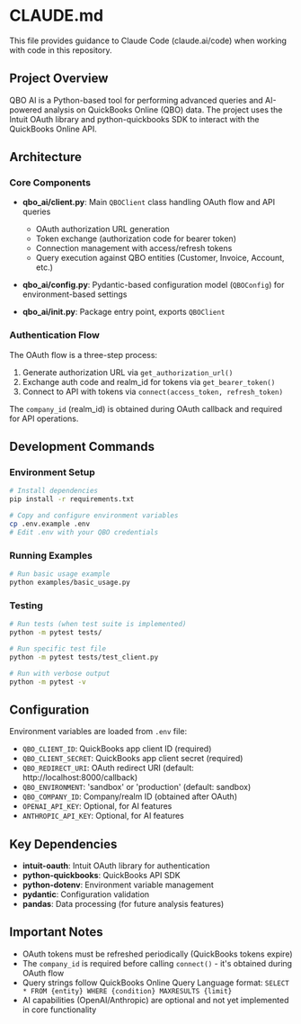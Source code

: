 # CLAUDE.md

This file provides guidance to Claude Code (claude.ai/code) when working with code in this repository.

## Project Overview

QBO AI is a Python-based tool for performing advanced queries and AI-powered analysis on QuickBooks Online (QBO) data. The project uses the Intuit OAuth library and python-quickbooks SDK to interact with the QuickBooks Online API.

## Architecture

### Core Components

- **qbo_ai/client.py**: Main `QBOClient` class handling OAuth flow and API queries
  - OAuth authorization URL generation
  - Token exchange (authorization code for bearer token)
  - Connection management with access/refresh tokens
  - Query execution against QBO entities (Customer, Invoice, Account, etc.)

- **qbo_ai/config.py**: Pydantic-based configuration model (`QBOConfig`) for environment-based settings

- **qbo_ai/__init__.py**: Package entry point, exports `QBOClient`

### Authentication Flow

The OAuth flow is a three-step process:
1. Generate authorization URL via `get_authorization_url()`
2. Exchange auth code and realm_id for tokens via `get_bearer_token()`
3. Connect to API with tokens via `connect(access_token, refresh_token)`

The `company_id` (realm_id) is obtained during OAuth callback and required for API operations.

## Development Commands

### Environment Setup

```bash
# Install dependencies
pip install -r requirements.txt

# Copy and configure environment variables
cp .env.example .env
# Edit .env with your QBO credentials
```

### Running Examples

```bash
# Run basic usage example
python examples/basic_usage.py
```

### Testing

```bash
# Run tests (when test suite is implemented)
python -m pytest tests/

# Run specific test file
python -m pytest tests/test_client.py

# Run with verbose output
python -m pytest -v
```

## Configuration

Environment variables are loaded from `.env` file:
- `QBO_CLIENT_ID`: QuickBooks app client ID (required)
- `QBO_CLIENT_SECRET`: QuickBooks app client secret (required)
- `QBO_REDIRECT_URI`: OAuth redirect URI (default: http://localhost:8000/callback)
- `QBO_ENVIRONMENT`: 'sandbox' or 'production' (default: sandbox)
- `QBO_COMPANY_ID`: Company/realm ID (obtained after OAuth)
- `OPENAI_API_KEY`: Optional, for AI features
- `ANTHROPIC_API_KEY`: Optional, for AI features

## Key Dependencies

- **intuit-oauth**: Intuit OAuth library for authentication
- **python-quickbooks**: QuickBooks API SDK
- **python-dotenv**: Environment variable management
- **pydantic**: Configuration validation
- **pandas**: Data processing (for future analysis features)

## Important Notes

- OAuth tokens must be refreshed periodically (QuickBooks tokens expire)
- The `company_id` is required before calling `connect()` - it's obtained during OAuth flow
- Query strings follow QuickBooks Online Query Language format: `SELECT * FROM {entity} WHERE {condition} MAXRESULTS {limit}`
- AI capabilities (OpenAI/Anthropic) are optional and not yet implemented in core functionality
